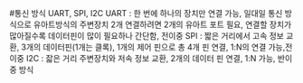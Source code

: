 #통신 방식
UART, SPI, I2C
UART : 한 번에 하나의 장치만 연결 가능, 일대일 통신 방식으로 유아트방식의 주변장치 2개 연결하려면 2개의 유아트 포트 필요,
      연결할 장치가 많아질수록 데이터핀이 많이 필요하나 간단함, 전이중
SPI  : 짧은 거리에서 고속 정보 교환, 3개의 데이터핀(1개는 클록), 1개의 제어 핀으로 총 4개 핀 연결, 1:N의 연결 가능,전이중
I2C  : 잛은 거리 주변장치와 저속 정보 교환, 2개의 데이터 핀 연결, 1:N 가능, 반이중 방식 

